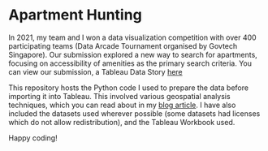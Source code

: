 # Apartment Hunting

In 2021, my team and I won a data visualization competition with over 400 participating teams (Data Arcade Tournament organised by Govtech Singapore). Our submission explored a new way to search for apartments, focusing on accessibility of amenities as the primary search criteria. You can view our submission, a Tableau Data Story [here](https://public.tableau.com/app/profile/sharon.george/viz/TransformingtheWayWeSearchforFlats/Final)

This repository hosts the Python code I used to prepare the data before importing it into Tableau. This involved various geospatial analysis techniques, which you can read about in my [blog article](https://medium.com/@sharong804.sg/an-immersive-introduction-to-geospatial-analytics-6c4d484e775e). I have also included the datasets used wherever possible (some datasets had licenses which do not allow redistribution), and the Tableau Workbook used.

Happy coding!
